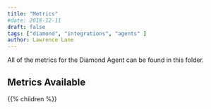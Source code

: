 ```yaml
---
title: "Metrics"
#date: 2018-12-11
draft: false
tags: ["diamond", "integrations", "agents" ]
author: Lawrence Lane
---
```

All of the metrics for the Diamond Agent can be found in this folder.

## Metrics Available
{{% children %}}
